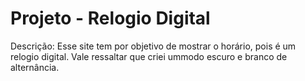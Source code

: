 # Projeto  - Relogio Digital

Descrição: Esse site tem por objetivo de
mostrar o horário, pois é um relogio digital. Vale ressaltar que criei ummodo escuro e branco de alternância.
